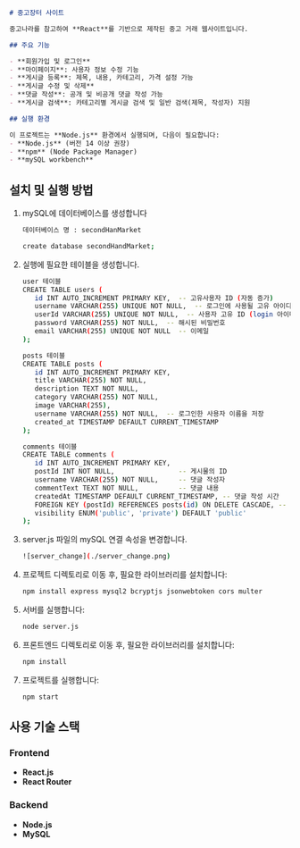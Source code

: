 ```markdown
# 중고장터 사이트

중고나라를 참고하여 **React**를 기반으로 제작된 중고 거래 웹사이트입니다.

## 주요 기능

- **회원가입 및 로그인**
- **마이페이지**: 사용자 정보 수정 기능
- **게시글 등록**: 제목, 내용, 카테고리, 가격 설정 가능
- **게시글 수정 및 삭제**
- **댓글 작성**: 공개 및 비공개 댓글 작성 가능
- **게시글 검색**: 카테고리별 게시글 검색 및 일반 검색(제목, 작성자) 지원

## 실행 환경

이 프로젝트는 **Node.js** 환경에서 실행되며, 다음이 필요합니다:
- **Node.js** (버전 14 이상 권장)
- **npm** (Node Package Manager)
- **mySQL workbench**
```




## 설치 및 실행 방법


1. mySQL에 데이터베이스를 생성합니다
   ```bash
   데이터베이스 명 : secondHanMarket
   
   create database secondHandMarket;
   ```
   
2. 실행에 필요한 테이블을 생성합니다.
   ```bash
   user 테이블
   CREATE TABLE users (
      id INT AUTO_INCREMENT PRIMARY KEY,  -- 고유사용자 ID (자동 증가)
      username VARCHAR(255) UNIQUE NOT NULL,  -- 로그인에 사용될 고유 아이디 (username)
      userId VARCHAR(255) UNIQUE NOT NULL,  -- 사용자 고유 ID (login 아이디)
      password VARCHAR(255) NOT NULL,  -- 해시된 비밀번호
      email VARCHAR(255) UNIQUE NOT NULL  -- 이메일
   );
   
   posts 테이블
   CREATE TABLE posts (
      id INT AUTO_INCREMENT PRIMARY KEY,
      title VARCHAR(255) NOT NULL,
      description TEXT NOT NULL,
      category VARCHAR(255) NOT NULL,
      image VARCHAR(255),
      username VARCHAR(255) NOT NULL,  -- 로그인한 사용자 이름을 저장
      created_at TIMESTAMP DEFAULT CURRENT_TIMESTAMP
   );
   
   comments 테이블
   CREATE TABLE comments (
      id INT AUTO_INCREMENT PRIMARY KEY,
      postId INT NOT NULL,                -- 게시물의 ID
      username VARCHAR(255) NOT NULL,     -- 댓글 작성자
      commentText TEXT NOT NULL,          -- 댓글 내용
      createdAt TIMESTAMP DEFAULT CURRENT_TIMESTAMP, -- 댓글 작성 시간
      FOREIGN KEY (postId) REFERENCES posts(id) ON DELETE CASCADE, -- 게시물 삭제 시 댓글도 삭제
      visibility ENUM('public', 'private') DEFAULT 'public'
   );
   
   ```

2. server.js 파일의 mySQL 연결 속성을 변경합니다.
   ```bash
   ![server_change](./server_change.png)
   ```

4. 프로젝트 디렉토리로 이동 후, 필요한 라이브러리를 설치합니다:
   ```bash
   npm install express mysql2 bcryptjs jsonwebtoken cors multer
   ```

5. 서버를 실행합니다:
   ```bash
   node server.js
   ```

6. 프론트엔드 디렉토리로 이동 후, 필요한 라이브러리를 설치합니다:
   ```bash
   npm install
   ```

7. 프로젝트를 실행합니다:
   ```bash
   npm start
   ```

## 사용 기술 스택

### Frontend
- **React.js**
- **React Router**

### Backend
- **Node.js**
- **MySQL**
```
